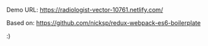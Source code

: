 Demo URL: https://radiologist-vector-10761.netlify.com/

Based on: https://github.com/nicksp/redux-webpack-es6-boilerplate

:)